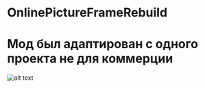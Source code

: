 # OnlinePictureFrameRebuild
# Мод был адаптирован с одного проекта не для коммерции  
![alt text](/OnlinePictureFrameRebuild/Main.png)
